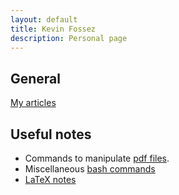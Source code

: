 ```yaml
---
layout: default
title: Kevin Fossez
description: Personal page
---
```


## General

[My articles](./page_papers.html)


## Useful notes

- Commands to manipulate [pdf files](./page_pdf.html).
- Miscellaneous [bash commands](./page_bash.html)
- [LaTeX notes](./page_latex.html)




